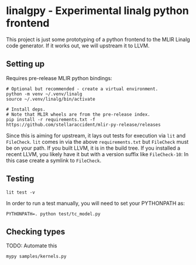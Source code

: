# linalgpy - Experimental linalg python frontend

This project is just some prototyping of a python frontend to the MLIR
Linalg code generator. If it works out, we will upstream it to LLVM.

## Setting up

Requires pre-release MLIR python bindings:

```shell
# Optional but recommended - create a virtual environment.
python -m venv ~/.venv/linalg
source ~/.venv/linalg/bin/activate

# Install deps.
# Note that MLIR wheels are from the pre-release index.
pip install -r requirements.txt -f https://github.com/stellaraccident/mlir-py-release/releases
```

Since this is aiming for upstream, it lays out tests for execution via `lit`
and `FileCheck`. `lit` comes in via the above `requirements.txt` but `FileCheck`
must be on your path. If you built LLVM, it is in the build tree. If you
installed a recent LLVM, you likely have it but with a version suffix like
`FileCheck-10`: In this case create a symlink to `FileCheck`.

## Testing

```shell
lit test -v
```

In order to run a test manually, you will need to set your PYTHONPATH as:

```shell
PYTHONPATH=. python test/tc_model.py
```

## Checking types

TODO: Automate this

```shell
mypy samples/kernels.py
```
